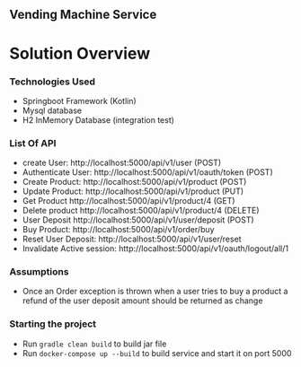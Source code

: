 ## Vending Machine Service


# Solution Overview

### Technologies Used
- Springboot Framework (Kotlin)
- Mysql database 
- H2 InMemory Database (integration test)

### List Of API
  - create User: http://localhost:5000/api/v1/user (POST)
  - Authenticate User: http://localhost:5000/api/v1/oauth/token (POST)
  - Create Product: http://localhost:5000/api/v1/product (POST)
  - Update Product: http://localhost:5000/api/v1/product (PUT)
  - Get Product http://localhost:5000/api/v1/product/4 (GET)
  - Delete product http://localhost:5000/api/v1/product/4 (DELETE)
  - User Deposit http://localhost:5000/api/v1/user/deposit (POST)
  - Buy Product: http://localhost:5000/api/v1/order/buy
  - Reset User Deposit: http://localhost:5000/api/v1/user/reset
  - Invalidate Active session: http://localhost:5000/api/v1/oauth/logout/all/1


### Assumptions

- Once an Order exception is thrown when a user tries to buy a product a refund of the user deposit amount should be returned as change

### Starting the project

- Run <code>gradle clean build</code> to build jar file
- Run <code>docker-compose up --build</code> to build service and start it on port 5000

